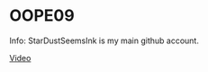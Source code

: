 # OOPE09

Info: StarDustSeemsInk is my main github account.

[Video](https://lut-my.sharepoint.com/:v:/g/personal/haochuan_cui_student_lut_fi/Edx7CnroB21LjtqpWRLLlKsBtVbypf3VGOc0qO8IhF8rIw?nav=eyJyZWZlcnJhbEluZm8iOnsicmVmZXJyYWxBcHAiOiJPbmVEcml2ZUZvckJ1c2luZXNzIiwicmVmZXJyYWxBcHBQbGF0Zm9ybSI6IldlYiIsInJlZmVycmFsTW9kZSI6InZpZXciLCJyZWZlcnJhbFZpZXciOiJNeUZpbGVzTGlua0NvcHkifX0&e=uKavhY)
